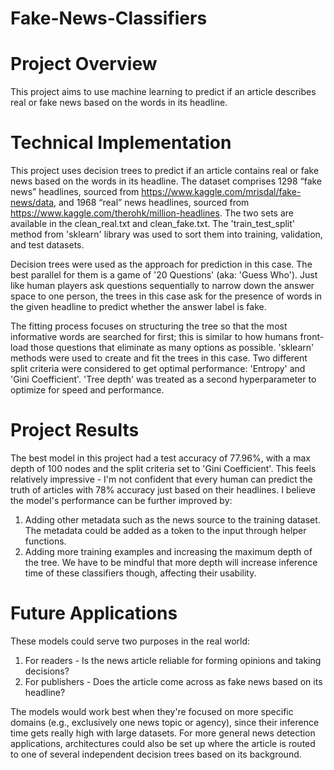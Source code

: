 # Fake-News-Classifiers

# Project Overview
This project aims to use machine learning to predict if an article describes real or fake news based on the words in its headline.

# Technical Implementation
This project uses decision trees to predict if an article contains real or fake news based on the words in its headline. The dataset comprises 1298 “fake news” headlines, sourced from https://www.kaggle.com/mrisdal/fake-news/data, and 1968 “real” news headlines, sourced from https://www.kaggle.com/therohk/million-headlines. The two sets are available in the clean_real.txt and clean_fake.txt. The 'train_test_split' method from 'sklearn' library was used to sort them into training, validation, and test datasets.

Decision trees were used as the approach for prediction in this case. The best parallel for them is a game of '20 Questions' (aka: 'Guess Who'). Just like human players ask questions sequentially to narrow down the answer space to one person, the trees in this case ask for the presence of words in the given headline to predict whether the answer label is fake. 

The fitting process focuses on structuring the tree so that the most informative words are searched for first; this is similar to how humans front-load those questions that eliminate as many options as possible. 'sklearn' methods were used to create and fit the trees in this case. Two different split criteria were considered to get optimal performance: 'Entropy' and 'Gini Coefficient'. 'Tree depth' was treated as a second hyperparameter to optimize for speed and performance. 

# Project Results
The best model in this project had a test accuracy of 77.96%, with a max depth of 100 nodes and the split criteria set to 'Gini Coefficient'. This feels relatively impressive - I'm not confident that every human can predict the truth of articles with 78% accuracy just based on their headlines. I believe the model's performance can be further improved by:

1. Adding other metadata such as the news source to the training dataset. The metadata could be added as a token to the input through helper functions.
2. Adding more training examples and increasing the maximum depth of the tree. We have to be mindful that more depth will increase inference time of these classifiers though, affecting their usability.

# Future Applications
These models could serve two purposes in the real world:
1) For readers - Is the news article reliable for forming opinions and taking decisions?
2) For publishers - Does the article come across as fake news based on its headline?

The models would work best when they're focused on more specific domains (e.g., exclusively one news topic or agency), since their inference time gets really high with large datasets. For more general news detection applications, architectures could also be set up where the article is routed to one of several independent decision trees based on its background.

